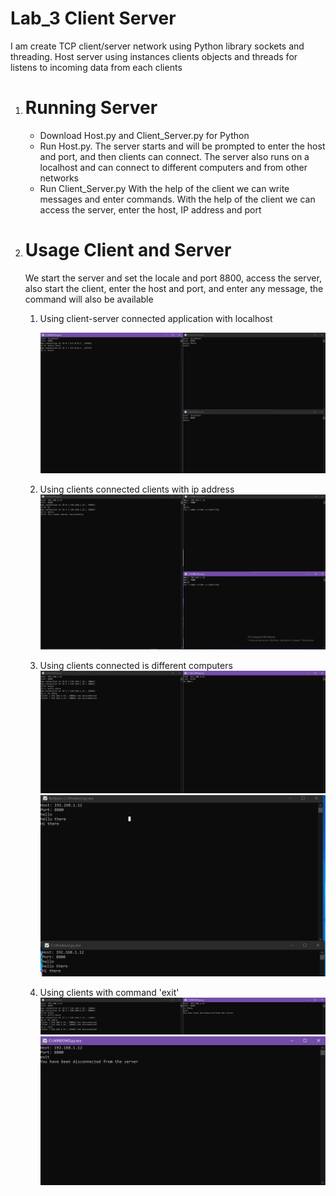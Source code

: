 # Lab_3 Client Server
I am create TCP client/server network using Python library sockets and threading.
Host server using instances clients objects and threads for listens to incoming data
from each clients

1. # Running Server
    - Download Host.py and Client_Server.py for Python
    - Run Host.py. The server starts and will be prompted to enter the host and port,
     and then clients can connect. The server also runs on a localhost and can connect to different computers and from other networks
     - Run Client_Server.py With the help of the client we can write messages  and enter commands. 
     With the help of the client we can access the server, enter the host, IP address and port
2. # Usage Client and Server
    We start the server and set the locale and port 8800, access the server, 
    also start the client, enter the host and port, and enter any message,
    the command will also be available
    
    1) Using client-server connected application with localhost
    
         ![1](https://github.com/Oleh-Synytskyi/distributed.systems/blob/master/Lab_3/Images/1.PNG)

    2) Using clients connected clients with ip address 
          ![2](https://github.com/Oleh-Synytskyi/distributed.systems/blob/master/Lab_3/Images/2.PNG)
    3) Using clients connected is different computers
          ![3](https://github.com/Oleh-Synytskyi/distributed.systems/blob/master/Lab_3/Images/3.PNG)   
          ![5](https://github.com/Oleh-Synytskyi/distributed.systems/blob/master/Lab_3/Images/5.jpg)  
    4) Using clients with command 'exit' 
          ![4](https://github.com/Oleh-Synytskyi/distributed.systems/blob/master/Lab_3/Images/4.PNG)  
          ![5](https://github.com/Oleh-Synytskyi/distributed.systems/blob/master/Lab_3/Images/5.PNG)
                  
    
    